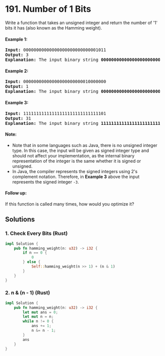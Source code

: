 # 191. Number of 1 Bits
Write a function that takes an unsigned integer and return the number of '1' bits it has (also known as the Hamming weight).

#### Example 1:
<pre>
<strong>Input:</strong> 00000000000000000000000000001011
<strong>Output:</strong> 3
<strong>Explanation:</strong> The input binary string <strong>00000000000000000000000000001011</strong> has a total of three '1' bits.
</pre>

#### Example 2:
<pre>
<strong>Input:</strong> 00000000000000000000000010000000
<strong>Output:</strong> 1
<strong>Explanation:</strong> The input binary string <strong>00000000000000000000000010000000</strong> has a total of one '1' bit.
</pre>

#### Example 3:
<pre>
<strong>Input:</strong> 11111111111111111111111111111101
<strong>Output:</strong> 31
<strong>Explanation:</strong> The input binary string <strong>11111111111111111111111111111101</strong> has a total of thirty one '1' bits.
</pre>

#### Note:
* Note that in some languages such as Java, there is no unsigned integer type. In this case, the input will be given as signed integer type and should not affect your implementation, as the internal binary representation of the integer is the same whether it is signed or unsigned.
* In Java, the compiler represents the signed integers using 2's complement notation. Therefore, in **Example 3** above the input represents the signed integer <code>-3</code>.

#### Follow up:
If this function is called many times, how would you optimize it?

## Solutions

### 1. Check Every Bits (Rust)
```Rust
impl Solution {
    pub fn hamming_weight(n: u32) -> i32 {
        if n == 0 {
            0
        } else {
            Self::hamming_weight(n >> 1) + (n & 1)
        }
    }
}
```

### 2. n & (n - 1) (Rust)
```Rust
impl Solution {
    pub fn hamming_weight(n: u32) -> i32 {
        let mut ans = 0;
        let mut n = n;
        while n != 0 {
            ans += 1;
            n &= n - 1;
        }
        ans
    }
}
```
